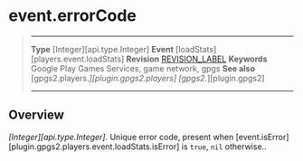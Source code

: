 # event.errorCode

> --------------------- ------------------------------------------------------------------------------------------
> __Type__              [Integer][api.type.Integer]
> __Event__             [loadStats][players.event.loadStats]
> __Revision__          [REVISION_LABEL](REVISION_URL)
> __Keywords__          Google Play Games Services, game network, gpgs
> __See also__          [gpgs2.players.*][plugin.gpgs2.players]
>                       [gpgs2.*][plugin.gpgs2]
> --------------------- ------------------------------------------------------------------------------------------

## Overview

_[Integer][api.type.Integer]._ Unique error code, present when [event.isError][plugin.gpgs2.players.event.loadStats.isError] is `true`, `nil` otherwise..